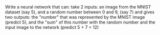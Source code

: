 Write a neural network that can:
take 2 inputs:
an image from the MNIST dataset (say 5), and
a random number between 0 and 9, (say 7)
and gives two outputs:
the "number" that was represented by the MNIST image (predict 5), and
the "sum" of this number with the random number and the input image to the network (predict 5 + 7 = 12)
